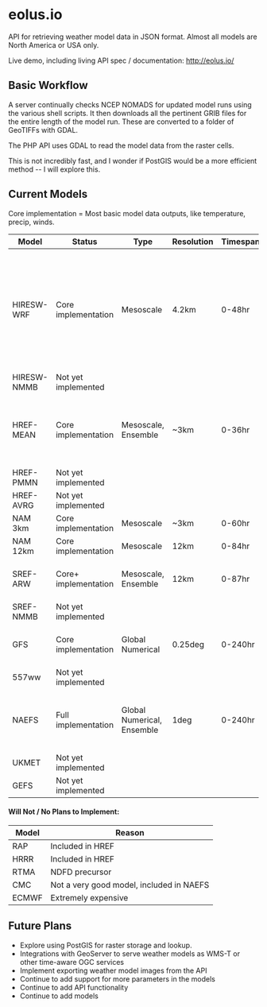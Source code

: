 # eolus.io
API for retrieving weather model data in JSON format.  Almost all models are North America or USA only.

Live demo, including living API spec / documentation:
http://eolus.io/

## Basic Workflow
A server continually checks NCEP NOMADS for updated model runs using the various shell scripts.  It then downloads all the pertinent GRIB files for the entire length of the model run.  These are converted to a folder of GeoTIFFs with GDAL.

The PHP API uses GDAL to read the model data from the raster cells.

This is not incredibly fast, and I wonder if PostGIS would be a more efficient method -- I will explore this.

## Current Models
Core implementation = Most basic model data outputs, like temperature, precip, winds.

|Model|Status|Type|Resolution|Timespan|Interval|Description|
|----|----|----|----|----|----|----|
| HIRESW-WRF | Core implementation | Mesoscale |4.2km| 0-48hr | 1hr | AWIPS 4.2km CONUS ARW (NCAR Advanced Research WRF).  Currently listed in the API as 'HIRESW' |
| HIRESW-NMMB | Not yet implemented |   |  |      |       |                                   |
| HREF-MEAN | Core implementation | Mesoscale, Ensemble |~3km| 0-36hr | 1hr | Mean-Weighted Ensemble.  Currently listed in the API as 'HREF' |
| HREF-PMMN | Not yet implemented |   | |       |                       |                                   |
| HREF-AVRG | Not yet implemented |   |  |      |                       |                                   |
| NAM 3km | Core implementation | Mesoscale |~3km | 0-60hr    | 1hr | CONUS only |
| NAM 12km | Core implementation | Mesoscale | 12km | 0-84hr    | 3hr | North America  |
| SREF-ARW | Core+ implementation | Mesoscale, Ensemble | 12km | 0-87hr | 3hr  | North America.  ARW Control run. |
| SREF-NMMB | Not yet implemented |  |  |  |  | |
| GFS | Core implementation | Global Numerical | 0.25deg | 0-240hr | 1hr (3hr after 120) |  |
| 557ww | Not yet implemented |  |   |   |   | |
| NAEFS | Full implementation | Global Numerical, Ensemble | 1deg  | 0-240hr | 6hr  | RH, PRES, DPT, TMP, TMAX, TMIN, UGRD, VGRD |
| UKMET | Not yet implemented | | | | | |
| GEFS | Not yet implemented | | | | | |

#### Will Not / No Plans to Implement:
| Model | Reason |
|-------|--------|
| RAP | Included in HREF |
| HRRR | Included in HREF |
| RTMA | NDFD precursor |
| CMC | Not a very good model, included in NAEFS |
| ECMWF | Extremely expensive |

## Future Plans
 * Explore using PostGIS for raster storage and lookup.
 * Integrations with GeoServer to serve weather models as WMS-T or other time-aware OGC services
 * Implement exporting weather model images from the API
 * Continue to add support for more parameters in the models
 * Continue to add API functionality
 * Continue to add models